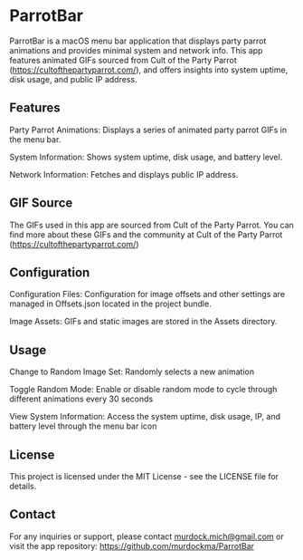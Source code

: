 # ParrotBar

ParrotBar is a macOS menu bar application that displays party parrot animations and provides minimal system and network info. 
This app features animated GIFs sourced from Cult of the Party Parrot (https://cultofthepartyparrot.com/), and offers insights 
into system uptime, disk usage, and public IP address.

## Features
Party Parrot Animations: Displays a series of animated party parrot GIFs in the menu bar.

System Information: Shows system uptime, disk usage, and battery level.

Network Information: Fetches and displays public IP address.

## GIF Source
The GIFs used in this app are sourced from Cult of the Party Parrot. You can find more about 
these GIFs and the community at Cult of the Party Parrot (https://cultofthepartyparrot.com/)


## Configuration
Configuration Files: Configuration for image offsets and other settings are managed in Offsets.json located in the project bundle.

Image Assets: GIFs and static images are stored in the Assets directory.

## Usage
Change to Random Image Set: Randomly selects a new animation 

Toggle Random Mode: Enable or disable random mode to cycle through different animations every 30 seconds

View System Information: Access the system uptime, disk usage, IP, and battery level through the menu bar icon

## License
This project is licensed under the MIT License - see the LICENSE file for details.

## Contact
For any inquiries or support, please contact murdock.mich@gmail.com or visit the app repository: https://github.com/murdockma/ParrotBar


